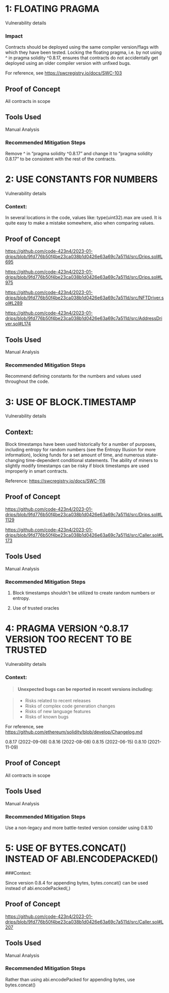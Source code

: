 # 1: FLOATING PRAGMA 

Vulnerability details

### Impact

Contracts should be deployed using the same compiler version/flags with which they have been tested. Locking the floating pragma, i.e. by not using ^ in pragma solidity ^0.8.17, ensures that contracts do not accidentally get deployed using an older compiler version with unfixed bugs.

For reference, see https://swcregistry.io/docs/SWC-103

## Proof of Concept

All contracts in scope 

## Tools Used

Manual Analysis

### Recommended Mitigation Steps

Remove ^ in “pragma solidity ^0.8.17” and change it to “pragma solidity 0.8.17” to be consistent with the rest of the contracts.

# 2: USE CONSTANTS FOR NUMBERS

Vulnerability details

### Context:

In several locations in the code, values like: type(uint32).max are used. It is quite easy to make a mistake somewhere, also when comparing values.

## Proof of Concept

https://github.com/code-423n4/2023-01-drips/blob/9fd776b50f4be23ca038b1d0426e63a69c7a511d/src/Drips.sol#L695 

https://github.com/code-423n4/2023-01-drips/blob/9fd776b50f4be23ca038b1d0426e63a69c7a511d/src/Drips.sol#L975 

https://github.com/code-423n4/2023-01-drips/blob/9fd776b50f4be23ca038b1d0426e63a69c7a511d/src/NFTDriver.sol#L289 

https://github.com/code-423n4/2023-01-drips/blob/9fd776b50f4be23ca038b1d0426e63a69c7a511d/src/AddressDriver.sol#L174 

## Tools Used

Manual Analysis

### Recommended Mitigation Steps

Recommend defining constants for the numbers and values used throughout the code.


# 3: USE OF BLOCK.TIMESTAMP

Vulnerability details

## Context:

Block timestamps have been used historically for a number of purposes, including entropy for random numbers (see the Entropy Illusion for more information), locking funds for a set amount of time, and numerous state-changing time-dependent conditional statements. The ability of miners to slightly modify timestamps can be risky if block timestamps are used improperly in smart contracts.

Reference: https://swcregistry.io/docs/SWC-116 

## Proof of Concept

https://github.com/code-423n4/2023-01-drips/blob/9fd776b50f4be23ca038b1d0426e63a69c7a511d/src/Drips.sol#L1129 

https://github.com/code-423n4/2023-01-drips/blob/9fd776b50f4be23ca038b1d0426e63a69c7a511d/src/Caller.sol#L173 

## Tools Used

Manual Analysis

### Recommended Mitigation Steps

1. Block timestamps shouldn't be utilized to create random numbers or entropy.

2. Use of trusted oracles


# 4: PRAGMA VERSION ^0.8.17 VERSION TOO RECENT TO BE TRUSTED

Vulnerability details

### Context:

> #### Unexpected bugs can be reported in recent versions including:

> - Risks related to recent releases
> - Risks of complex code generation changes
> - Risks of new language features
> - Risks of known bugs

For reference, see https://github.com/ethereum/solidity/blob/develop/Changelog.md

0.8.17 (2022-09-08)
0.8.16 (2022-08-08)
0.8.15 (2022-06-15)
0.8.10 (2021-11-09)

## Proof of Concept

All contracts in scope

## Tools Used

Manual Analysis

### Recommended Mitigation Steps

Use a non-legacy and more battle-tested version consider using 0.8.10

# 5: USE OF BYTES.CONCAT() INSTEAD OF ABI.ENCODEPACKED()

###Context:

Since version 0.8.4 for appending bytes, bytes.concat() can be used instead of abi.encodePacked(,)

## Proof of Concept

https://github.com/code-423n4/2023-01-drips/blob/9fd776b50f4be23ca038b1d0426e63a69c7a511d/src/Caller.sol#L207 

## Tools Used

Manual Analysis

### Recommended Mitigation Steps

Rather than using abi.encodePacked for appending bytes, use bytes.concat() 


